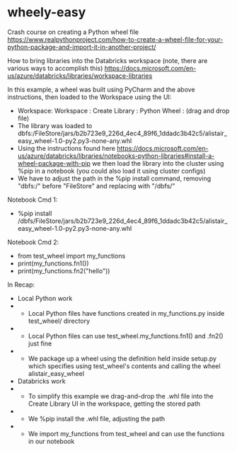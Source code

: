 # wheely-easy

Crash course on creating a Python wheel file
https://www.realpythonproject.com/how-to-create-a-wheel-file-for-your-python-package-and-import-it-in-another-project/

How to bring libraries into the Databricks workspace (note, there are various ways to accomplish this)
https://docs.microsoft.com/en-us/azure/databricks/libraries/workspace-libraries

In this example, a wheel was built using PyCharm and the above instructions, then loaded to the Workspace using the UI:
- Workspace: Workspace : Create Library : Python Wheel : (drag and drop file)
- The library was loaded to dbfs:/FileStore/jars/b2b723e9_226d_4ec4_89f6_1ddadc3b42c5/alistair_easy_wheel-1.0-py2.py3-none-any.whl
- Using the instructions found here https://docs.microsoft.com/en-us/azure/databricks/libraries/notebooks-python-libraries#install-a-wheel-package-with-pip we then load the library into the cluster using %pip in a notebook (you could also load it using cluster configs)
- We have to adjust the path in the %pip install command, removing "dbfs:/" before "FileStore" and replacing with "/dbfs/"

Notebook Cmd 1:
- %pip install /dbfs/FileStore/jars/b2b723e9_226d_4ec4_89f6_1ddadc3b42c5/alistair_easy_wheel-1.0-py2.py3-none-any.whl

Notebook Cmd 2: 
- from test_wheel import my_functions
- print(my_functions.fn1())
- print(my_functions.fn2("hello"))

In Recap:
- Local Python work
- - Local Python files have functions created in my_functions.py inside test_wheel/ directory
- - Local Python files can use test_wheel.my_functions.fn1() and .fn2() just fine
- - We package up a wheel using the definition held inside setup.py which specifies using test_wheel's contents and calling the wheel alistair_easy_wheel
- Databricks work
- - To simplify this example we drag-and-drop the .whl file into the Create Library UI in the workspace, getting the stored path
- - We %pip install the .whl file, adjusting the path
- - We import my_functions from test_wheel and can use the functions in our notebook